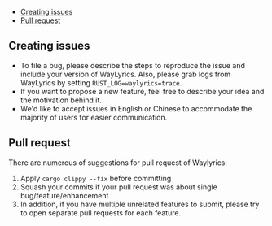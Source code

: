 - [Creating issues](#creating-issues)
- [Pull request](#pull-request)

## Creating issues

- To file a bug, please describe the steps to reproduce the issue and include your version of WayLyrics. Also, please grab logs from WayLyrics by setting `RUST_LOG=waylyrics=trace`.
- If you want to propose a new feature, feel free to describe your idea and the motivation behind it.
- We'd like to accept issues in English or Chinese to accommodate the majority of users for easier communication.

## Pull request

There are numerous of suggestions for pull request of Waylyrics:

1. Apply `cargo clippy --fix` before committing
2. Squash your commits if your pull request was about single bug/feature/enhancement
3. In addition, if you have multiple unrelated features to submit, please try to open separate pull requests for each feature.
